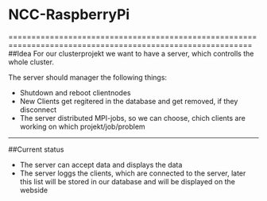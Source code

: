 # NCC-RaspberryPi
===========================================================================================================
##Idea
For our clusterprojekt we want to have a server, which controlls the whole cluster.

The server should manager the following things:
* Shutdown and reboot clientnodes
* New Clients get regitered in the database and get removed, if they disconnect
* The server distributed MPI-jobs, so we can choose, chich clients are working on which projekt/job/problem

-------------------------------------------------------------------------------------------------------------

##Current status
* The server can accept data and displays the data
* The server loggs the clients, which are connected to the server, later this list will be stored in our database and will be displayed on the webside